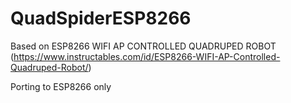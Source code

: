# QuadSpiderESP8266

Based on ESP8266 WIFI AP CONTROLLED QUADRUPED ROBOT (https://www.instructables.com/id/ESP8266-WIFI-AP-Controlled-Quadruped-Robot/)

Porting to ESP8266 only
